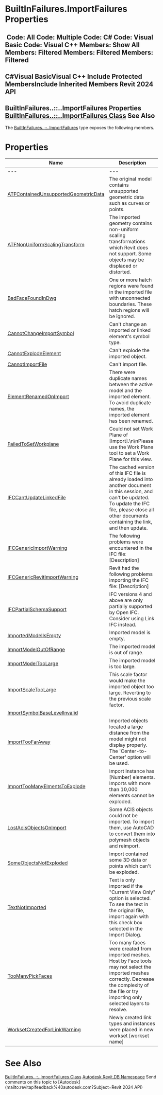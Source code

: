 # BuiltInFailures.ImportFailures Properties

﻿
 Code: All Code: Multiple Code: C# Code: Visual Basic Code: Visual C++  Members: Show All Members: Filtered Members: Filtered Members: Filtered   
---  
C#Visual BasicVisual C++
Include Protected MembersInclude Inherited Members
Revit 2024 API  
---  
BuiltInFailures..::..ImportFailures Properties  
[BuiltInFailures..::..ImportFailures Class](37a5e9d1-ffe4-363f-2033-1cabbf5634aa.md "BuiltInFailures.ImportFailures Class") See Also  
---  
The [BuiltInFailures..::..ImportFailures](37a5e9d1-ffe4-363f-2033-1cabbf5634aa.md "BuiltInFailures.ImportFailures Class") type exposes the following members.
# Properties
| Name | Description |
| --- | --- |
| --- | --- | --- |
| [ATFContainedUnsupportedGeometricData](48884c0e-99a0-f504-3c1a-6e6464627385.md "ATFContainedUnsupportedGeometricData Property") | The original model contains unsupported geometric data such as curves or points. |
| [ATFNonUniformScalingTransform](20ac0edb-b4da-951b-db57-a1ce2c2fa59b.md "ATFNonUniformScalingTransform Property") | The imported geometry contains non-uniform scaling transformations which Revit does not support. Some objects may be displaced or distorted. |
| [BadFaceFoundInDwg](26ecad6f-f1c9-82a0-a93f-07893ca4618c.md "BadFaceFoundInDwg Property") | One or more hatch regions were found in the imported file with unconnected boundaries. These hatch regions will be ignored. |
| [CannotChangeImportSymbol](0f49b99b-e706-261d-b68c-73d836b8a7a6.md "CannotChangeImportSymbol Property") | Can't change an imported or linked element's symbol type. |
| [CannotExplodeElement](b9f70cfe-0c26-f422-679b-e3166fc29b67.md "CannotExplodeElement Property") | Can't explode the imported object. |
| [CannotImportFile](1cccb9c4-dec6-41ca-b440-c32b2f49180b.md "CannotImportFile Property") | Can't import file. |
| [ElementRenamedOnImport](e49bd060-0b15-6311-fbea-2e50b9d09e34.md "ElementRenamedOnImport Property") | There were duplicate names between the active model and the imported element. To avoid duplicate names, the imported element has been renamed. |
| [FailedToSetWorkplane](c225b987-3ca3-4fa8-0d75-dcd829efc59e.md "FailedToSetWorkplane Property") | Could not set Work Plane of [Import].\n\nPlease use the Work Plane tool to set a Work Plane for this view. |
| [IFCCantUpdateLinkedFile](2802ee0b-6ad3-3752-9323-1bb88c999f54.md "IFCCantUpdateLinkedFile Property") | The cached version of this IFC file is already loaded into another document in this session, and can't be updated. To update the IFC file, please close all other documents containing the link, and then update. |
| [IFCGenericImportWarning](3d7dc58d-83c0-f515-7575-b7bdf85e5b55.md "IFCGenericImportWarning Property") | The following problems were encountered in the IFC file: [Description] |
| [IFCGenericRevitImportWarning](10ead511-26d4-29f2-6c73-3ba590583701.md "IFCGenericRevitImportWarning Property") | Revit had the following problems importing the IFC file: [Description] |
| [IFCPartialSchemaSupport](65a99147-4571-7ad1-e62b-d1f48c678071.md "IFCPartialSchemaSupport Property") | IFC versions 4 and above are only partially supported by Open IFC. Consider using Link IFC instead. |
| [ImportedModelIsEmpty](bc5cf153-9213-9817-74ef-0715df5341a2.md "ImportedModelIsEmpty Property") | Imported model is empty. |
| [ImportModelOutOfRange](349d1b36-172d-e603-4501-991d30b0dc5c.md "ImportModelOutOfRange Property") | The imported model is out of range. |
| [ImportModelTooLarge](19fe739a-b6c0-5435-ff2a-00a67ae78405.md "ImportModelTooLarge Property") | The imported model is too large. |
| [ImportScaleTooLarge](78a38c0a-85c8-5592-1a3d-929f949aeebd.md "ImportScaleTooLarge Property") | This scale factor would make the imported object too large. Reverting to the previous scale factor. |
| [ImportSymbolBaseLevelInvalid](87a7be79-852d-6ac8-208d-e90fe98a9086.md "ImportSymbolBaseLevelInvalid Property") |
| [ImportTooFarAway](f118c891-0c30-a2e1-c66e-d6681acf7205.md "ImportTooFarAway Property") | Imported objects located a large distance from the model might not display properly. The 'Center-to-Center' option will be used. |
| [ImportTooManyElmentsToExplode](9e04d13e-c412-0f7d-bfea-154e52cf6b73.md "ImportTooManyElmentsToExplode Property") | Import Instance has [Number] elements. Imports with more than 10,000 elements cannot be exploded. |
| [LostAcisObjectsOnImport](db2ec814-2d4e-b2e0-ef22-84ff6790b854.md "LostAcisObjectsOnImport Property") | Some ACIS objects could not be imported. To import them, use AutoCAD to convert them into polymesh objects and reimport. |
| [SomeObjectsNotExploded](2ca3b49b-9378-3032-7c59-f3a1b2e9ae3d.md "SomeObjectsNotExploded Property") | Import contained some 3D data or points which can't be exploded. |
| [TextNotImported](c03d7029-6539-e072-126c-78b46c0fe580.md "TextNotImported Property") | Text is only imported if the "Current View Only" option is selected. To see the text in the original file, import again with this check box selected in the Import Dialog. |
| [TooManyPickFaces](a64a00d5-acc4-0b27-cb5b-2c24f755cbfa.md "TooManyPickFaces Property") | Too many faces were created from imported meshes. Host by Face tools may not select the imported meshes correctly. Decrease the complexity of the file or try importing only selected layers to resolve. |
| [WorksetCreatedForLinkWarning](ad3826c2-1cde-0e01-0bee-f92853fbabd4.md "WorksetCreatedForLinkWarning Property") | Newly created link types and instances were placed in new workset [workset name] |

# See Also
[BuiltInFailures..::..ImportFailures Class](37a5e9d1-ffe4-363f-2033-1cabbf5634aa.md "BuiltInFailures.ImportFailures Class")
[Autodesk.Revit.DB Namespace](87546ba7-461b-c646-cbb1-2cb8f5bff8b2.md "Autodesk.Revit.DB Namespace")
Send comments on this topic to [Autodesk](mailto:revitapifeedback%40autodesk.com?Subject=Revit 2024 API)